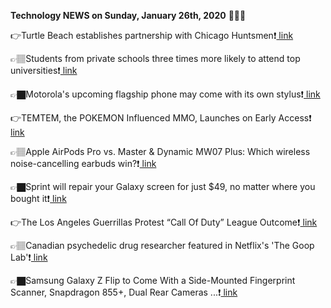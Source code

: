 <b>Technology NEWS on Sunday, January 26th, 2020</b> 📡📡📡 

👉Turtle Beach establishes partnership with Chicago Huntsmen❗️<a href='https://techblock.club/?p=2455'> link</a>

👉🏽Students from private schools three times more likely to attend top universities❗️<a href='https://techblock.club/?p=2457'> link</a>

👉🏿Motorola's upcoming flagship phone may come with its own stylus❗️<a href='https://techblock.club/?p=2459'> link</a>

👉TEMTEM, the POKEMON Influenced MMO, Launches on Early Access❗️<a href='https://techblock.club/?p=2461'> link</a>

👉🏽Apple AirPods Pro vs. Master & Dynamic MW07 Plus: Which wireless noise-cancelling earbuds win?❗️<a href='https://techblock.club/?p=2463'> link</a>

👉🏿Sprint will repair your Galaxy screen for just $49, no matter where you bought it❗️<a href='https://techblock.club/?p=2465'> link</a>

👉The Los Angeles Guerrillas Protest “Call Of Duty” League Outcome❗️<a href='https://techblock.club/?p=2467'> link</a>

👉🏽Canadian psychedelic drug researcher featured in Netflix's 'The Goop Lab'❗️<a href='https://techblock.club/?p=2469'> link</a>

👉🏿Samsung Galaxy Z Flip to Come With a Side-Mounted Fingerprint Scanner, Snapdragon 855+, Dual Rear Cameras ...❗️<a href='https://techblock.club/?p=2471'> link</a>

